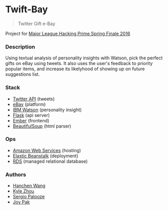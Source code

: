 # Twift-Bay 

> Twitter Gift e-Bay

Project for [Major League Hacking Prime Spring Finale 2016](https://prime.mlh.io)

### Description

Using textual analysis of personality insights with Watson, pick the perfect gifts on eBay using tweets. It also uses the user's feedback to priority popular items, and increase its likelyhood of showing up on future suggestions list.

### Stack

- [Twitter API](https://dev.twitter.com/overview/documentation) (tweets)
- [eBay](http://ebay.com) (platform)
- [IBM Watson](https://personality-insights-livedemo.mybluemix.net/) (personality insight)
- [Flask](http://flask.pocoo.org/) (api server)
- [Ember](http://emberjs.com/) (frontend)
- [BeautifulSoup](https://www.crummy.com/software/BeautifulSoup/bs4/doc/) (html parser)

### Ops
- [Amazon Web Services](https://aws.amazon.com/) (hosting)
- [Elastic Beanstalk](https://aws.amazon.com/elasticbeanstalk/) (deployment)
- [RDS](https://aws.amazon.com/rds/) (managed relational database)

### Authors
- [Hanchen Wang](https://github.com/g3wanghc)
- [Kyle Zhou](https://github.com/kylemsguy)
- [Sergio Palooze](https://github.com/sergiopalooza)
- [Joy Pak](https://github.com/joyslam416)